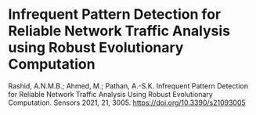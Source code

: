 # Infrequent Pattern Detection for Reliable Network Traffic Analysis using Robust Evolutionary Computation
Rashid, A.N.M.B.; Ahmed, M.; Pathan, A.-S.K. Infrequent Pattern Detection for Reliable Network Traffic Analysis Using Robust Evolutionary Computation. Sensors 2021, 21, 3005. https://doi.org/10.3390/s21093005
